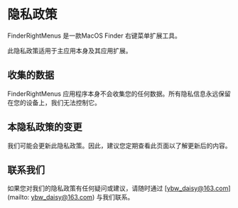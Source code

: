 # 隐私政策

FinderRightMenus 是一款MacOS Finder 右键菜单扩展工具。

此隐私政策适用于主应用本身及其应用扩展。

## 收集的数据

FinderRightMenus 应用程序本身不会收集您的任何数据。所有隐私信息永远保留在您的设备上，我们无法控制它。

## 本隐私政策的变更

我们可能会更新此隐私政策。因此，建议您定期查看此页面以了解更新后的内容。

## 联系我们

如果您对我们的隐私政策有任何疑问或建议，请随时通过 [ybw_daisy@163.com](mailto: ybw_daisy@163.com) 与我们联系。